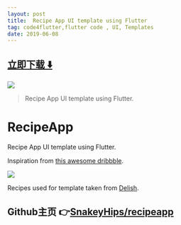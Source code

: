 ```yaml
---
layout: post
title:  Recipe App UI template using Flutter
tag: code4flutter,flutter code , UI, Templates
date: 2019-06-08
---
```


 


## [立即下载 ️⬇️ ](https://codeload.github.com/SnakeyHips/recipeapp/zip/master) 


 
![](https://flutterawesome.com/content/images/2019/01/RecipeApp.jpg)
 
>
> Recipe App UI template using Flutter.
>

 
# RecipeApp

Recipe App UI template using Flutter.

Inspiration from [this awesome dribbble](https://dribbble.com/shots/5299031-Recipe-Sharing-Food-Channel). 

![](https://raw.githubusercontent.com/SnakeyHips/recipeapp/master/recipedemo.gif)

Recipes used for template taken from [Delish](https://www.delish.com/).

## Github主页 👉[SnakeyHips/recipeapp](http://github.com/SnakeyHips/recipeapp)